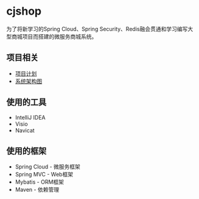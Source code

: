 # cjshop
为了将新学习的Spring Cloud、Spring Security、Redis融会贯通和学习编写大型商城项目而搭建的微服务商城系统。

## 项目相关
* [项目计划](/design/plan.md)
* [系统架构图](/design/系统架构图.vsdx)

## 使用的工具
* IntelliJ IDEA
* Visio
* Navicat

## 使用的框架
* Spring Cloud - 微服务框架
* Spring MVC - Web框架
* Mybatis - ORM框架
* Maven - 依赖管理

